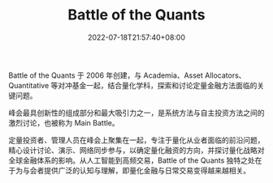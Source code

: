 ﻿---
weight: 
title: "Battle of the Quants"
description: "Battle of the Quants 于 2006 年创建，与 Academia、Asset Allocators、Quantitative 等对冲基金一起，结合量化学科，探索和讨论定量金融方法面临的关键问题"
date: 2022-07-18T21:57:40+08:00
lastmod: 2022-07-18T16:45:40+08:00
draft: false
authors: ["qianxun"]
featuredImage: "battle-of-the-quants.jpg"
link: "https://chainoe.com/links/battle-of-the-quants"
tags: ["元宇宙社区","Battle of the Quants"]
categories: ["navigation"]
navigation: ["元宇宙社区"]
lightgallery: true
toc: true
pinned: false
recommend: false
recommend1: false
---
Battle of the Quants 于 2006 年创建，与 Academia、Asset Allocators、Quantitative 等对冲基金一起，结合量化学科，探索和讨论定量金融方法面临的关键问题。

峰会最具创新性的组成部分和最大吸引力之一，是系统方法与自主投资方法之间的激烈讨论，也被称为 Main Battle。

定量投资者、管理人员在峰会上聚集在一起，专注于量化从业者面临的前沿问题，精心设计讨论、演示、网络同步参与，以确定量化融资的方向，并探讨量化战略对全球金融体系的影响。从人工智能到高频交易，Battle of the Quants 独特之处在于为与会者提供广泛的认知与理解，即量化金融与日常交易变得越来越相关。